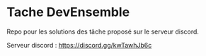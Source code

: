 # Tache DevEnsemble

Repo pour les solutions des tâche proposé sur le serveur discord.

Serveur discord :
https://discord.gg/kwTawhJb6c

